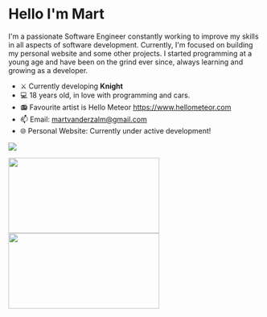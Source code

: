 # Hello I'm Mart
I'm a passionate Software Engineer constantly working to improve my skills in all aspects of software development. Currently, I'm focused on building my personal website and some other projects. I started programming at a young age and have been on the grind ever since, always learning and growing as a developer.


- ⚔️ Currently developing **Knight**
- 💻 18 years old, in love with programming and cars.
- 📻 Favourite artist is Hello Meteor https://www.hellometeor.com
- 📫 Email: martvanderzalm@gmail.com
- 🌐 Personal Website: Currently under active development!


![](https://count.getloli.com/get/@MartvdZalm.github.readme)

<div>
  <img src="https://render.gitanimals.org/lines/MartvdZalm?pet-id=654274140321728596" width="300" height="150" />
  <img src="https://render.gitanimals.org/lines/MartvdZalm?pet-id=654272453645300804" width="300" height="150" />
</div>  
